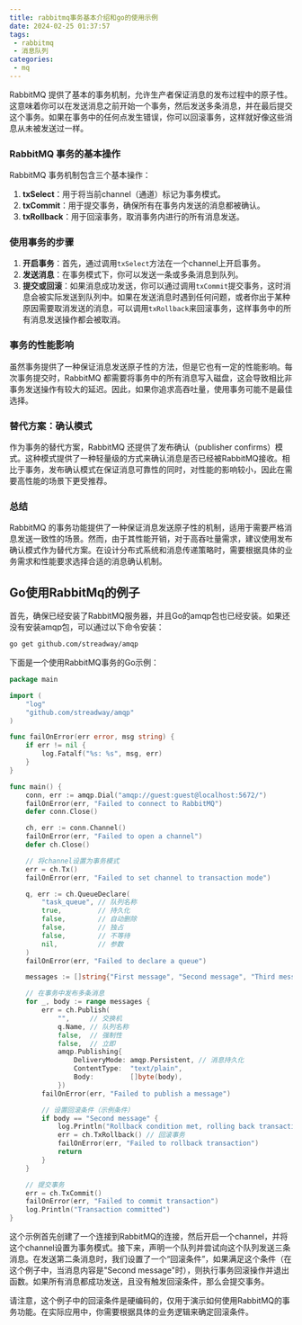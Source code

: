 ```yaml
---
title: rabbitmq事务基本介绍和go的使用示例
date: 2024-02-25 01:37:57
tags:
 - rabbitmq 
 - 消息队列
categories:
 - mq
---
```


RabbitMQ 提供了基本的事务机制，允许生产者保证消息的发布过程中的原子性。这意味着你可以在发送消息之前开始一个事务，然后发送多条消息，并在最后提交这个事务。如果在事务中的任何点发生错误，你可以回滚事务，这样就好像这些消息从未被发送过一样。

### RabbitMQ 事务的基本操作

RabbitMQ 事务机制包含三个基本操作：

1. **txSelect**：用于将当前channel（通道）标记为事务模式。
2. **txCommit**：用于提交事务，确保所有在事务内发送的消息都被确认。
3. **txRollback**：用于回滚事务，取消事务内进行的所有消息发送。

### 使用事务的步骤

1. **开启事务**：首先，通过调用`txSelect`方法在一个channel上开启事务。
2. **发送消息**：在事务模式下，你可以发送一条或多条消息到队列。
3. **提交或回滚**：如果消息成功发送，你可以通过调用`txCommit`提交事务，这时消息会被实际发送到队列中。如果在发送消息时遇到任何问题，或者你出于某种原因需要取消发送的消息，可以调用`txRollback`来回滚事务，这样事务中的所有消息发送操作都会被取消。

### 事务的性能影响

虽然事务提供了一种保证消息发送原子性的方法，但是它也有一定的性能影响。每次事务提交时，RabbitMQ 都需要将事务中的所有消息写入磁盘，这会导致相比非事务发送操作有较大的延迟。因此，如果你追求高吞吐量，使用事务可能不是最佳选择。

### 替代方案：确认模式

作为事务的替代方案，RabbitMQ 还提供了发布确认（publisher confirms）模式。这种模式提供了一种轻量级的方式来确认消息是否已经被RabbitMQ接收。相比于事务，发布确认模式在保证消息可靠性的同时，对性能的影响较小，因此在需要高性能的场景下更受推荐。

<!-- more -->

### 总结

RabbitMQ 的事务功能提供了一种保证消息发送原子性的机制，适用于需要严格消息发送一致性的场景。然而，由于其性能开销，对于高吞吐量需求，建议使用发布确认模式作为替代方案。在设计分布式系统和消息传递策略时，需要根据具体的业务需求和性能要求选择合适的消息确认机制。


## Go使用RabbitMq的例子

首先，确保已经安装了RabbitMQ服务器，并且Go的amqp包也已经安装。如果还没有安装amqp包，可以通过以下命令安装：

```bash
go get github.com/streadway/amqp
```

下面是一个使用RabbitMQ事务的Go示例：

```go
package main

import (
    "log"
    "github.com/streadway/amqp"
)

func failOnError(err error, msg string) {
    if err != nil {
        log.Fatalf("%s: %s", msg, err)
    }
}

func main() {
    conn, err := amqp.Dial("amqp://guest:guest@localhost:5672/")
    failOnError(err, "Failed to connect to RabbitMQ")
    defer conn.Close()

    ch, err := conn.Channel()
    failOnError(err, "Failed to open a channel")
    defer ch.Close()

    // 将channel设置为事务模式
    err = ch.Tx()
    failOnError(err, "Failed to set channel to transaction mode")

    q, err := ch.QueueDeclare(
        "task_queue", // 队列名称
        true,         // 持久化
        false,        // 自动删除
        false,        // 独占
        false,        // 不等待
        nil,          // 参数
    )
    failOnError(err, "Failed to declare a queue")

    messages := []string{"First message", "Second message", "Third message"}

    // 在事务中发布多条消息
    for _, body := range messages {
        err = ch.Publish(
            "",     // 交换机
            q.Name, // 队列名称
            false,  // 强制性
            false,  // 立即
            amqp.Publishing{
                DeliveryMode: amqp.Persistent, // 消息持久化
                ContentType:  "text/plain",
                Body:         []byte(body),
            })
        failOnError(err, "Failed to publish a message")

        // 设置回滚条件（示例条件）
        if body == "Second message" {
            log.Println("Rollback condition met, rolling back transaction")
            err = ch.TxRollback() // 回滚事务
            failOnError(err, "Failed to rollback transaction")
            return
        }
    }

    // 提交事务
    err = ch.TxCommit()
    failOnError(err, "Failed to commit transaction")
    log.Println("Transaction committed")
}
```

这个示例首先创建了一个连接到RabbitMQ的连接，然后开启一个channel，并将这个channel设置为事务模式。接下来，声明一个队列并尝试向这个队列发送三条消息。在发送第二条消息时，我们设置了一个“回滚条件”，如果满足这个条件（在这个例子中，当消息内容是"Second message"时），则执行事务回滚操作并退出函数。如果所有消息都成功发送，且没有触发回滚条件，那么会提交事务。

请注意，这个例子中的回滚条件是硬编码的，仅用于演示如何使用RabbitMQ的事务功能。在实际应用中，你需要根据具体的业务逻辑来确定回滚条件。
